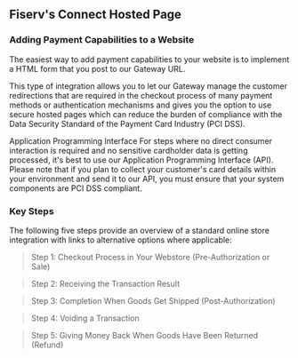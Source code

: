 ## Fiserv's Connect Hosted Page

### Adding Payment Capabilities to a Website

The easiest way to add payment capabilities to your website is to implement a HTML form that you post to our Gateway URL.

This type of integration allows you to let our Gateway manage the customer redirections that are required in the checkout process of many payment methods or authentication mechanisms and gives you the option to use secure hosted pages which can reduce the burden of compliance with the Data Security Standard of the Payment Card Industry (PCI DSS).

Application Programming Interface
For steps where no direct consumer interaction is required and no sensitive cardholder data is getting processed, it's best to use our Application Programming Interface (API). Please note that if you plan to collect your customer's card details within your environment and send it to our API, you must ensure that your system components are PCI DSS compliant.

### Key Steps

The following five steps provide an overview of a standard online store integration with links to alternative options where applicable:

> Step 1: Checkout Process in Your Webstore (Pre-Authorization or Sale)
 
> Step 2: Receiving the Transaction Result
 
> Step 3: Completion When Goods Get Shipped (Post-Authorization)
 
> Step 4: Voiding a Transaction
 
> Step 5: Giving Money Back When Goods Have Been Returned (Refund)